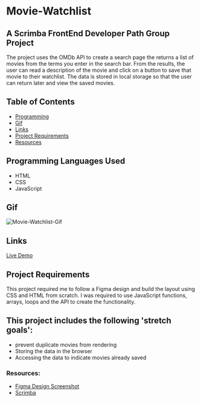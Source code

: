 # Movie-Watchlist
## A Scrimba FrontEnd Developer Path Group Project
The project uses the OMDb API to create a search page the returns a list of movies from the terms you enter in the search bar. From the results, the user can read a description of the movie and click on a button to save that movie to their watchlist. The data is stored in local storage so that the user can return later and view the saved movies.

## Table of Contents
- [Programming](#programming-languages-used)
- [Gif](#gif)
- [Links](#links)
- [Project Requirements](#project-requirements)
- [Resources](#resources)

## Programming Languages Used
  - HTML
  - CSS
  - JavaScript
  
## Gif
![Movie-Watchlist-Gif](https://github.com/KeithPetr/Movie-Watchlist/blob/main/gif/Movie-Watchlist-Gif.gif)

## Links
[Live Demo](https://celadon-treacle-4d5f64.netlify.app/)

## Project Requirements
This project required me to follow a Figma design
and build the layout using CSS and HTML from scratch.
I was required to use JavaScript functions, arrays, loops
and the API to create the functionality.

## This project includes the following 'stretch goals':
  - prevent duplicate movies from rendering
  - Storing the data in the browser
  - Accessing the data to indicate movies already saved
  
### Resources:
  - [Figma Design Screenshot](https://www.figma.com/file/jhFRdFIdHpRxsDznNXtpXw/Movie-Watchlist?node-id=2-17&t=r58z70Z7Zc2HHdOn-0)
  - [Scrimba](https://scrimba.com/)
